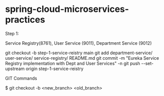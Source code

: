 # spring-cloud-microservices-practices


Step 1: 

Service Registry(8761), User Service (9011), Department Service (9012)

git checkout -b step-1-service-reistry main
git add department-service/ user-service/ service-registry/ README.md
git commit -m "Eureka Service Registry implementation with Dept and User Services" -n
git push --set-upstream origin step-1-service-reistry



GIT Commands

$ git checkout -b <new_branch> <old_branch>
